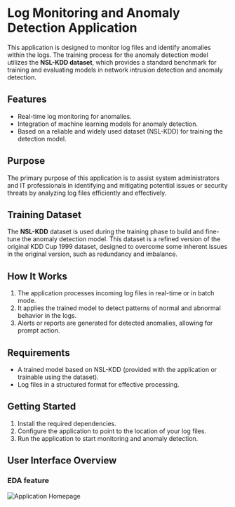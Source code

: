 # Log Monitoring and Anomaly Detection Application

This application is designed to monitor log files and identify anomalies within the logs. The training process for the anomaly detection model utilizes the **NSL-KDD dataset**, which provides a standard benchmark for training and evaluating models in network intrusion detection and anomaly detection.

## Features
- Real-time log monitoring for anomalies.
- Integration of machine learning models for anomaly detection.
- Based on a reliable and widely used dataset (NSL-KDD) for training the detection model.

## Purpose
The primary purpose of this application is to assist system administrators and IT professionals in identifying and mitigating potential issues or security threats by analyzing log files efficiently and effectively.

## Training Dataset
The **NSL-KDD** dataset is used during the training phase to build and fine-tune the anomaly detection model. This dataset is a refined version of the original KDD Cup 1999 dataset, designed to overcome some inherent issues in the original version, such as redundancy and imbalance.

## How It Works
1. The application processes incoming log files in real-time or in batch mode.
2. It applies the trained model to detect patterns of normal and abnormal behavior in the logs.
3. Alerts or reports are generated for detected anomalies, allowing for prompt action.

## Requirements
- A trained model based on NSL-KDD (provided with the application or trainable using the dataset).
- Log files in a structured format for effective processing.

## Getting Started
1. Install the required dependencies.
2. Configure the application to point to the location of your log files.
3. Run the application to start monitoring and anomaly detection.

## User Interface Overview
### EDA feature
![Application Homepage](AI_security_app/a.png)
